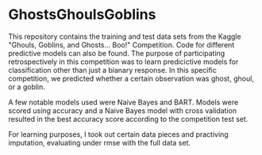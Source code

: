 # GhostsGhoulsGoblins
This repository contains the training and test data sets from the Kaggle "Ghouls, Goblins, and Ghosts... Boo!" Competition. Code for different predictive models can also be found. The purpose of participating retrospectively in this competition was to learn predicictive models for classification other than just a bianary response. In this specific competition, we predicted whether a certain observation was ghost, ghoul, or a goblin.

A few notable models used were Naive Bayes and BART. Models were scored using accuracy and a Naive Bayes model with cross validation resulted in the best accuracy score according to the competition test set. 

For learning purposes, I took out certain data pieces and practiving imputation, evaluating under rmse with the full data set. 
